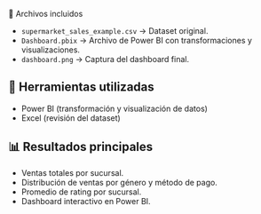 📂 Archivos incluidos
- `supermarket_sales_example.csv` → Dataset original.
- `Dashboard.pbix` → Archivo de Power BI con transformaciones y visualizaciones.
- `dashboard.png` → Captura del dashboard final.

## 🔧 Herramientas utilizadas
- Power BI (transformación y visualización de datos)
- Excel (revisión del dataset)

## 📊 Resultados principales
- Ventas totales por sucursal.
- Distribución de ventas por género y método de pago.
- Promedio de rating por sucursal.
- Dashboard interactivo en Power BI.
